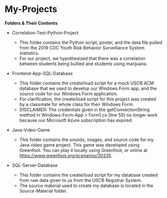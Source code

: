 # My-Projects
**Folders & Their Contents**
- Correlation-Test-Python-Project<br>
  - This folder contains the Python script, poster, and the data file pulled from the 2019 CDC Youth Risk Behavior Surveillance System statistics.
  - For our project, we hypothesized that there was a correlation between students being bullied and students using marijuana. 
    
- Frontend-App-SQL-Database<br>
  - This folder contains the create/load script for a mock USCB ACM database that we used to develop our Windows Form app, and the source code for our Windows Form application.
  - For clarification, the create/load script for this project was created by a classmate for whole class for their Windows Form.
  - DISCLAIMER: The credentials given in the getConnectionString method in Windows-Form-App > Form1.cs (line 50) no longer work because our Microsoft Azure subscription has expired.
    
- Java-Video-Game<br>
  - This folder contains the sounds, images, and source code for my Java video game project. This game was developed using Greenfoot. You can play it locally using Greenfoot, or online at https://www.greenfoot.org/scenarios/30335.

- SQL-Server-Database<br>
  - This folder contains the create/load script for my database created from raw data given to us from the USCB Registrar System.
  - The source material used to create my database is located in the Source-Material folder.
